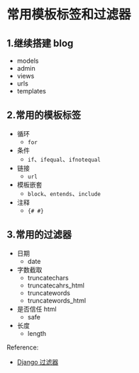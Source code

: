 
# 常用模板标签和过滤器

## 1.继续搭建 blog

* models
* admin
* views
* urls
* templates

## 2.常用的模板标签

* 循环
    - `for`
* 条件
    - `if`、`ifequal`、`ifnotequal`
* 链接
    - `url`
* 模板嵌套
    - `block`、`entends`、`include`
* 注释
    - `{# #}`

## 3.常用的过滤器

* 日期
    - date
* 字数截取
    - truncatechars
    - truncatecahrs_html
    - truncatewords
    - truncatewords_html
* 是否信任 html
    - safe
* 长度
    - length


Reference:

* [Django 过滤器](https://docs.djangoproject.com/en/2.0/ref/templates/buildins/)
